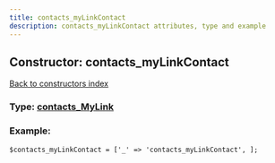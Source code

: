 ```yaml
---
title: contacts_myLinkContact
description: contacts_myLinkContact attributes, type and example
---
```

## Constructor: contacts\_myLinkContact  
[Back to constructors index](index.md)






### Type: [contacts\_MyLink](../types/contacts_MyLink.md)


### Example:

```
$contacts_myLinkContact = ['_' => 'contacts_myLinkContact', ];
```  

